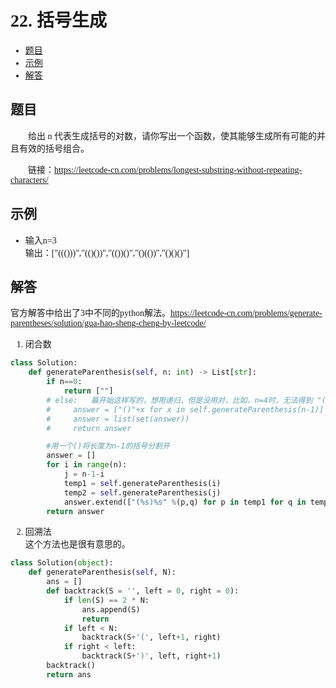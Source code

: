 <font face="微软雅黑">

# 22. 括号生成

- [题目](#题目)
- [示例](#示例)
- [解答](#解答)

## 题目
&emsp;&emsp;给出 n 代表生成括号的对数，请你写出一个函数，使其能够生成所有可能的并且有效的括号组合。<br/>

&emsp;&emsp;链接：https://leetcode-cn.com/problems/longest-substring-without-repeating-characters/

## 示例
*  输入n=3  <br/>
  输出：["((()))","(()())","(())()","()(())","()()()"]<br/>


## 解答
官方解答中给出了3中不同的python解法。https://leetcode-cn.com/problems/generate-parentheses/solution/gua-hao-sheng-cheng-by-leetcode/
1. 闭合数<br/>
```python
class Solution:
    def generateParenthesis(self, n: int) -> List[str]:
        if n==0:
            return [""]
        # else:   最开始这样写的，想用递归，但是没用对，比如，n=4时，无法得到 "(())(())"
        #     answer = ["()"+x for x in self.generateParenthesis(n-1)] + [x+"()" for x in self.generateParenthesis(n-1)] +["("+x+")" for x in self.generateParenthesis(n-1)]
        #     answer = list(set(answer))
        #     return answer  

        #用一个()将长度为n-1的括号分割开
        answer = []
        for i in range(n):
            j = n-1-i
            temp1 = self.generateParenthesis(i)
            temp2 = self.generateParenthesis(j)
            answer.extend(["(%s)%s" %(p,q) for p in temp1 for q in temp2])
        return answer
```
2. 回溯法<br/>
这个方法也是很有意思的。
```python
class Solution(object):
    def generateParenthesis(self, N):
        ans = []
        def backtrack(S = '', left = 0, right = 0):
            if len(S) == 2 * N:
                ans.append(S)
                return
            if left < N:
                backtrack(S+'(', left+1, right)
            if right < left:
                backtrack(S+')', left, right+1)
        backtrack()
        return ans
```

</font>